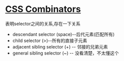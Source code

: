 # [CSS Combinators](https://www.w3schools.com/css/css_combinators.asp)
表明selector之间的关系,存在一下关系
- descendant selector (space)--后代元素(匹配所有)
- child selector (>)--所有的直接子元素
- adjacent sibling selector (+) -- 邻接的兄弟元素
- general sibling selector (~) -- 没看清楚，不太懂这个
